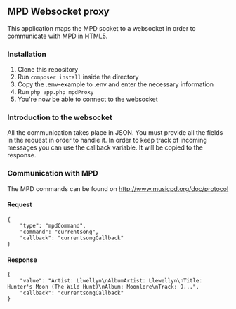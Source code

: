 ## MPD Websocket proxy
This application maps the MPD socket to a websocket in order to communicate with MPD in HTML5.

### Installation
1. Clone this repository
2. Run `composer install` inside the directory
3. Copy the .env-example to .env and enter the necessary information
4. Run `php app.php mpdProxy`
5. You're now be able to connect to the websocket

### Introduction to the websocket
All the communication takes place in JSON. You must provide all the fields in the request in order to handle it.
In order to keep track of incoming messages you can use the callback variable. It will be copied to the response.

### Communication with MPD
The MPD commands can be found on http://www.musicpd.org/doc/protocol

#### Request
    {
        "type": "mpdCommand",
        "command": "currentsong",
        "callback": "currentsongCallback"
    }
    
#### Response
    {
        "value": "Artist: Llwellyn\nAlbumArtist: Llewellyn\nTitle: Hunter's Moon (The Wild Hunt)\nAlbum: Moonlore\nTrack: 9...",
        "callback": "currentsongCallback"
    }
